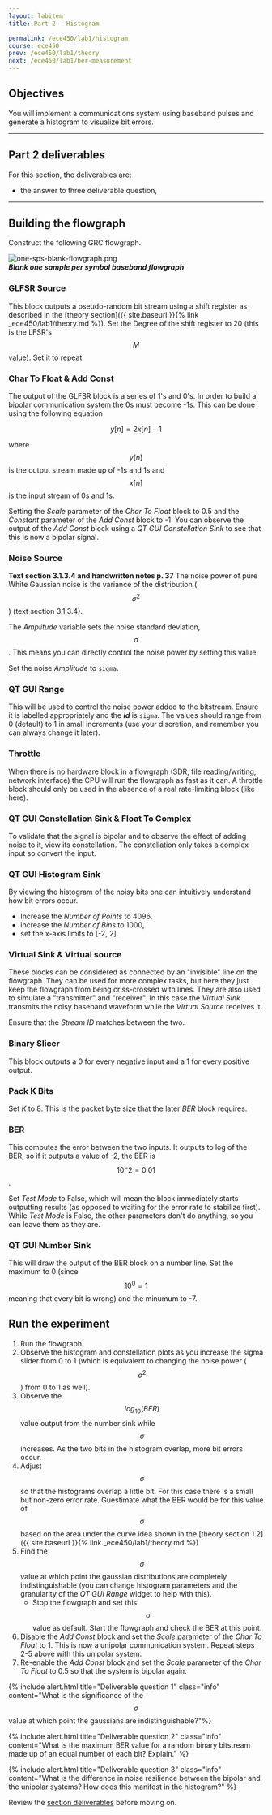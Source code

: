 ```yaml
---
layout: labitem
title: Part 2 - Histogram

permalink: /ece450/lab1/histogram
course: ece450
prev: /ece450/lab1/theory
next: /ece450/lab1/ber-measurement
---
```


## Objectives

You will implement a communications system using baseband pulses and generate a histogram to visualize bit errors.

---

## Part 2 deliverables

For this section, the deliverables are:

- the answer to three deliverable question,

---

## Building the flowgraph

Construct the following GRC flowgraph.

  ![one-sps-blank-flowgraph.png](figures/one-sps-blank-flowgraph.png)<br>
  __*Blank one sample per symbol baseband flowgraph*__

### GLFSR Source

This block outputs a pseudo-random bit stream using a shift register as described in the [theory section]({{ site.baseurl }}{% link _ece450/lab1/theory.md %}). Set the Degree of the shift register to 20 (this is the LFSR's $$M$$ value). Set it to repeat.

### Char To Float & Add Const

The output of the GLFSR block is a series of 1's and 0's. In order to build a bipolar communication system the 0s must become -1s. This can be done using the following equation

$$
y[n] = 2x[n]-1
$$

where $$y[n]$$ is the output stream made up of -1s and 1s and $$x[n]$$ is the input stream of 0s and 1s.

Setting the *Scale* parameter of the *Char To Float* block to 0.5 and the *Constant* parameter of the *Add Const* block to -1. You can observe the output of the *Add Const* block using a *QT GUI Constellation Sink* to see that this is now a bipolar signal.

### Noise Source

__Text section 3.1.3.4 and handwritten notes p. 37__ The noise power of pure White Gaussian noise is the variance of the distribution ($$\sigma^2$$) (text section 3.1.3.4).

The *Amplitude* variable sets the noise standard deviation, $$\sigma$$. This means you can directly control the noise power by setting this value.

Set the noise *Amplitude* to `sigma`.

### QT GUI Range

This will be used to control the noise power added to the bitstream. Ensure it is labelled appropriately and the __*id*__ is `sigma`. The values should range from 0 (default) to 1 in small increments (use your discretion, and remember you can always change it later).

### Throttle

When there is no hardware block in a flowgraph (SDR, file reading/writing, network interface) the CPU will run the flowgraph as fast as it can. A throttle block should only be used in the absence of a real rate-limiting block (like here).

### QT GUI Constellation Sink & Float To Complex

To validate that the signal is bipolar and to observe the effect of adding noise to it, view its constellation. The constellation only takes a complex input so convert the input.

### QT GUI Histogram Sink

By viewing the histogram of the noisy bits one can intuitively understand how bit errors occur.

- Increase the *Number of Points* to 4096,
- increase the *Number of Bins* to 1000,
- set the x-axis limits to [-2, 2].

### Virtual Sink & Virtual source

These blocks can be considered as connected by an "invisible" line on the flowgraph. They can be used for more complex tasks, but here they just keep the flowgraph from being criss-crossed with lines. They are also used to simulate a "transmitter" and "receiver". In this case the *Virtual Sink* transmits the noisy baseband waveform while the *Virtual Source* receives it.

Ensure that the *Stream ID* matches between the two.

### Binary Slicer

This block outputs a 0 for every negative input and a 1 for every positive output.

### Pack K Bits

Set *K* to 8. This is the packet byte size that the later *BER* block requires.

### BER

This computes the error between the two inputs. It outputs to log of the BER, so if it outputs a value of -2, the BER is $$10^-2=0.01$$.

Set *Test Mode* to False, which will mean the block immediately starts outputting results (as opposed to waiting for the error rate to stabilize first). While *Test Mode* is False, the other parameters don't do anything, so you can leave them as they are.

### QT GUI Number Sink

This will draw the output of the BER block on a number line. Set the maximum to 0 (since $$10^0=1$$ meaning that every bit is wrong) and the minumum to -7.

## Run the experiment

1. Run the flowgraph.
2. Observe the histogram and constellation plots as you increase the sigma slider from 0 to 1 (which is equivalent to changing the noise power ($$\sigma^2$$) from 0 to 1 as well).
3. Observe the $$log_{10}(BER)$$ value output from the number sink while $$\sigma$$ increases. As the two bits in the histogram overlap, more bit errors occur.
4. Adjust $$\sigma$$ so that the histograms overlap a little bit. For this case there is a small but non-zero error rate. Guestimate what the BER would be for this value of $$\sigma$$ based on the area under the curve idea shown in the [theory section 1.2]({{ site.baseurl }}{% link _ece450/lab1/theory.md %})
5. Find the $$\sigma$$ value at which point the gaussian distributions are completely indistinguishable (you can change histogram parameters and the granularity of the *QT GUI Range* widget to help with this).
   - Stop the flowgraph and set this $$\sigma$$ value as default. Start the flowgraph and check the BER at this point.
6. Disable the *Add Const* block and set the *Scale* parameter of the *Char To Float* to 1. This is now a unipolar communication system. Repeat steps 2-5 above with this unipolar system.
7. Re-enable the *Add Const* block and set the *Scale* parameter of the *Char To Float* to 0.5 so that the system is bipolar again.

{% include alert.html title="Deliverable question 1" class="info" content="What is the significance of the $$\sigma$$ value at which point the gaussians are indistinguishable?"%}

{% include alert.html title="Deliverable question 2" class="info" content="What is the maximum BER value for a random binary bitstream made up of an equal number of each bit? Explain." %}

{% include alert.html title="Deliverable question 3" class="info" content="What is the difference in noise resilience between the bipolar and the unipolar systems? How does this manifest in the histogram?" %}

Review the [section deliverables](#part-2-deliverables) before moving on.
